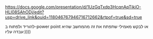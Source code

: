 https://docs.google.com/presentation/d/1UzGqTxdp3HcqnApTikiO-HLl08SAhODj/edit?usp=drive_link&ouid=118046767946716712662&rtpof=true&sd=true


להוריד ולפתוח ב-power point או לבקש מאמילי שתפתח את זה מהמחשב שהיא עבדה עליו:))))

